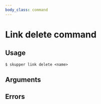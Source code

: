 ```yaml
---
body_class: command
---
```


# Link delete command

<section>

</section>

<section>

## Usage

~~~ shell
$ skupper link delete <name>
~~~

</section>

<section>

## Arguments

</section>

<section>

## Errors

</section>

